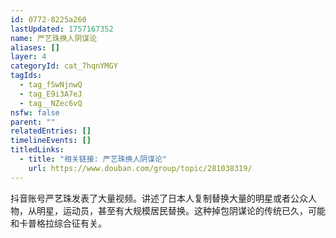 ```yaml
---
id: 0772-8225a260
lastUpdated: 1757167352
name: 严艺珠换人阴谋论
aliases: []
layer: 4
categoryId: cat_7hqnYMGY
tagIds:
  - tag_fSwNjnwQ
  - tag_E9i3A7eJ
  - tag__NZec6vQ
nsfw: false
parent: ""
relatedEntries: []
timelineEvents: []
titledLinks:
  - title: "相关链接: 严艺珠换人阴谋论"
    url: https://www.douban.com/group/topic/281038319/
---
```


抖音账号严艺珠发表了大量视频。讲述了日本人复制替换大量的明星或者公众人物，从明星，运动员，甚至有大规模居民替换。这种掉包阴谋论的传统已久，可能和卡普格拉综合征有关。